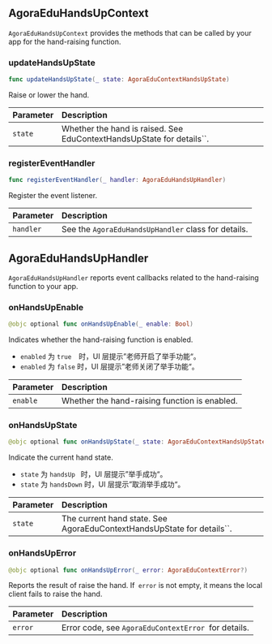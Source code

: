 ## AgoraEduHandsUpContext

`AgoraEduHandsUpContext` provides the methods that can be called by your app for the hand-raising function.

### updateHandsUpState

```swift
func updateHandsUpState(_ state: AgoraEduContextHandsUpState)
```

Raise or lower the hand.

| Parameter | Description |
| :------ | :---------------------------------------- |
| `state` | Whether the hand is raised. See EduContextHandsUpState for details``. |

### registerEventHandler

```swift
func registerEventHandler(_ handler: AgoraEduHandsUpHandler)
```

Register the event listener.

| Parameter | Description |
| :-------- | :--------------------------------- |
| `handler` | See the `AgoraEduHandsUpHandler` class for details. |

## AgoraEduHandsUpHandler

`AgoraEduHandsUpHandler` reports event callbacks related to the hand-raising function to your app.

### onHandsUpEnable

```swift
@objc optional func onHandsUpEnable(_ enable: Bool)
```

Indicates whether the hand-raising function is enabled.

- `enabled` 为 `true  `时，UI 层提示”老师开启了举手功能“。
- `enabled` 为 `false` 时，UI 层提示”老师关闭了举手功能“。

| Parameter | Description |
| :------- | :------------- |
| `enable` | Whether the hand-raising function is enabled. |

### onHandsUpState

```swift
@objc optional func onHandsUpState(_ state: AgoraEduContextHandsUpState)
```

Indicate the current hand state.

- `state` 为 `handsUp ` 时，UI 层提示”举手成功“。
- `state` 为 `handsDown` 时，UI 层提示”取消举手成功“。

| Parameter | Description |
| :------ | :------------------------------------------------- |
| `state` | The current hand state. See AgoraEduContextHandsUpState for details``. |

### onHandsUpError

```swift
@objc optional func onHandsUpError(_ error: AgoraEduContextError?)
```

Reports the result of raise the hand.  If` error` is not empty, it means the local client fails to raise the hand.

| Parameter | Description |
| :------ | :------------------------------------ |
| `error` | Error code, see `AgoraEduContextError `for details. |
